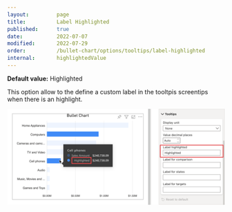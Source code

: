 ```yaml
---
layout:         page
title:          Label Highlighted
published:      true
date:           2022-07-07
modified:   	2022-07-29
order:          /bullet-chart/options/tooltips/label-highlighted
internal:       highlightedValue
---
```


**Default value:** Highlighted

This option allow to the define a custom label in the tooltpis screentips when there is an highlight.

<img src="images/label-highlighted.png" width="700">

